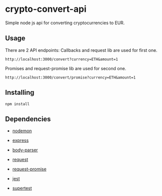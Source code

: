 # crypto-convert-api
Simple node js api for converting cryptocurrencies to EUR.

## Usage
There are 2 API endpoints:
Callbacks and request lib are used for first one.

```http://localhost:3000/convert?currency=ETH&amount=1```

Promises and request-promise lib are used for second one.

```http://localhost:3000/convert/promise?currency=ETH&amount=1```

## Installing

```npm install```

## Dependencies

- [nodemon](https://www.npmjs.com/package/nodemon)

- [express](https://www.npmjs.com/package/express)

- [body-parser](https://www.npmjs.com/package/body-parser)

- [request](https://www.npmjs.com/package/request)

- [request-promise](https://www.npmjs.com/package/request-promise)

- [jest](https://www.npmjs.com/package/jest)

- [supertest](https://www.npmjs.com/package/supertest)
